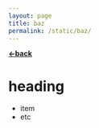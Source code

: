 ```yaml
---
layout: page
title: baz
permalink: /static/baz/
---
```


[**<-back**](/static)  
# heading 

- item
- etc